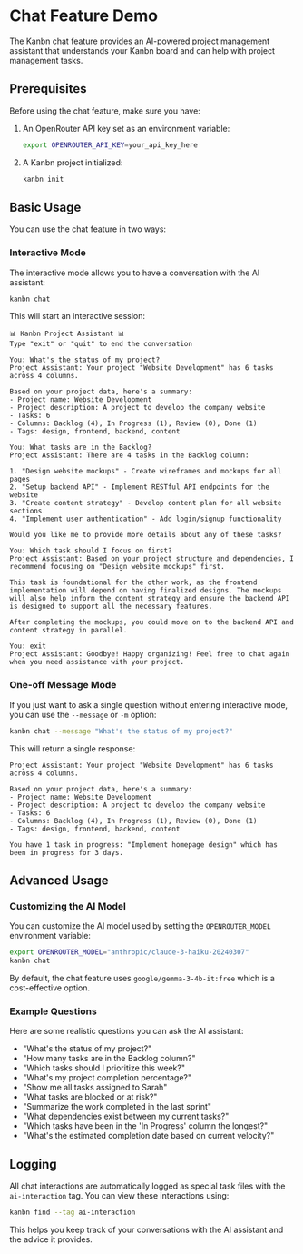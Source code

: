 # Chat Feature Demo

The Kanbn chat feature provides an AI-powered project management assistant that understands your Kanbn board and can help with project management tasks.

## Prerequisites

Before using the chat feature, make sure you have:

1. An OpenRouter API key set as an environment variable:
   ```bash
   export OPENROUTER_API_KEY=your_api_key_here
   ```

2. A Kanbn project initialized:
   ```bash
   kanbn init
   ```

## Basic Usage

You can use the chat feature in two ways:

### Interactive Mode

The interactive mode allows you to have a conversation with the AI assistant:

```bash
kanbn chat
```

This will start an interactive session:

```
📊 Kanbn Project Assistant 📊
Type "exit" or "quit" to end the conversation

You: What's the status of my project?
Project Assistant: Your project "Website Development" has 6 tasks across 4 columns.

Based on your project data, here's a summary:
- Project name: Website Development
- Project description: A project to develop the company website
- Tasks: 6
- Columns: Backlog (4), In Progress (1), Review (0), Done (1)
- Tags: design, frontend, backend, content

You: What tasks are in the Backlog?
Project Assistant: There are 4 tasks in the Backlog column:

1. "Design website mockups" - Create wireframes and mockups for all pages
2. "Setup backend API" - Implement RESTful API endpoints for the website
3. "Create content strategy" - Develop content plan for all website sections
4. "Implement user authentication" - Add login/signup functionality

Would you like me to provide more details about any of these tasks?

You: Which task should I focus on first?
Project Assistant: Based on your project structure and dependencies, I recommend focusing on "Design website mockups" first.

This task is foundational for the other work, as the frontend implementation will depend on having finalized designs. The mockups will also help inform the content strategy and ensure the backend API is designed to support all the necessary features.

After completing the mockups, you could move on to the backend API and content strategy in parallel.

You: exit
Project Assistant: Goodbye! Happy organizing! Feel free to chat again when you need assistance with your project.
```

### One-off Message Mode

If you just want to ask a single question without entering interactive mode, you can use the `--message` or `-m` option:

```bash
kanbn chat --message "What's the status of my project?"
```

This will return a single response:

```
Project Assistant: Your project "Website Development" has 6 tasks across 4 columns.

Based on your project data, here's a summary:
- Project name: Website Development
- Project description: A project to develop the company website
- Tasks: 6
- Columns: Backlog (4), In Progress (1), Review (0), Done (1)
- Tags: design, frontend, backend, content

You have 1 task in progress: "Implement homepage design" which has been in progress for 3 days.
```

## Advanced Usage

### Customizing the AI Model

You can customize the AI model used by setting the `OPENROUTER_MODEL` environment variable:

```bash
export OPENROUTER_MODEL="anthropic/claude-3-haiku-20240307"
kanbn chat
```

By default, the chat feature uses `google/gemma-3-4b-it:free` which is a cost-effective option.

### Example Questions

Here are some realistic questions you can ask the AI assistant:

- "What's the status of my project?"
- "How many tasks are in the Backlog column?"
- "Which tasks should I prioritize this week?"
- "What's my project completion percentage?"
- "Show me all tasks assigned to Sarah"
- "What tasks are blocked or at risk?"
- "Summarize the work completed in the last sprint"
- "What dependencies exist between my current tasks?"
- "Which tasks have been in the 'In Progress' column the longest?"
- "What's the estimated completion date based on current velocity?"

## Logging

All chat interactions are automatically logged as special task files with the `ai-interaction` tag. You can view these interactions using:

```bash
kanbn find --tag ai-interaction
```

This helps you keep track of your conversations with the AI assistant and the advice it provides.
